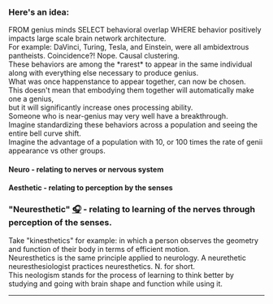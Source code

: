 
 ### Here's an idea:</br>
<p>
  FROM genius minds SELECT behavioral overlap WHERE behavior positively impacts large scale brain network architecture.</br>
  For example: DaVinci, Turing, Tesla, and Einstein, were all ambidextrous pantheists. Coincidence?! Nope. Causal clustering.</br>
  These behaviors are among the *rarest* to appear in the same individual along with everything else necessary to produce genius.</br>
  What was once happenstance to appear together, can now be chosen.</br>
  This doesn't mean that embodying them together will automatically make one a genius,</br>
  but it will significantly increase ones processing ability.</br>
  Someone who is near-genius may very well have a breakthrough.</br>
  Imagine standardizing these behaviors across a population and seeing the entire bell curve shift.</br>
  Imagine the advantage of a population with 10, or 100 times the rate of genii appearance vs other groups.</br>
</p>

<!-- <p>
  
  *[Cognitively liberal](https://plato.stanford.edu/entries/neuroethics/#CognLibe) entrepreneur and independent researcher between theology, graph theory, and neurology with a focus on the behavioral applications of brain network theory for health and performance.*</br>
</p> -->

#### Neuro - relating to nerves or nervous system
#### Aesthetic - relating to perception by the senses
### "Neuresthetic" [🎧](https://translate.google.com/?sl=auto&tl=en&text=neuresthetic&op=translate) - relating to learning of the nerves through perception of the senses.

Take "kinesthetics" for example: in which a person observes the geometry and function of their body in terms of efficient motion.</br>
Neuresthetics is the same principle applied to neurology. A neurethetic neuresthesiologist practices neuresthetics. N. for short.</br>
This neologism stands for the process of learning to think better by studying and going with brain shape and function while using it.</br>

<!-- Not to be confused with "neuroaesthetics" such as [this](https://direct.mit.edu/jocn/article/23/1/53/4981/Neuroaesthetics-A-Coming-of-Age-Story), and [this](https://www.ncbi.nlm.nih.gov/pmc/articles/PMC7075503/), which is the study of your brain on art.</br> -->


---

<!-- [<img src="https://www.codewars.com/users/neuresthetics/badges/large">](https://www.codewars.com/users/neuresthetics) -->
<!-- [<img src="https://www.codewars.com/users/neuresthetics/badges/micro">](https://www.codewars.com/users/neuresthetics) -->


<!-- 
```
thgifdogaottnemnrevogagnirbtnod
``` -->
